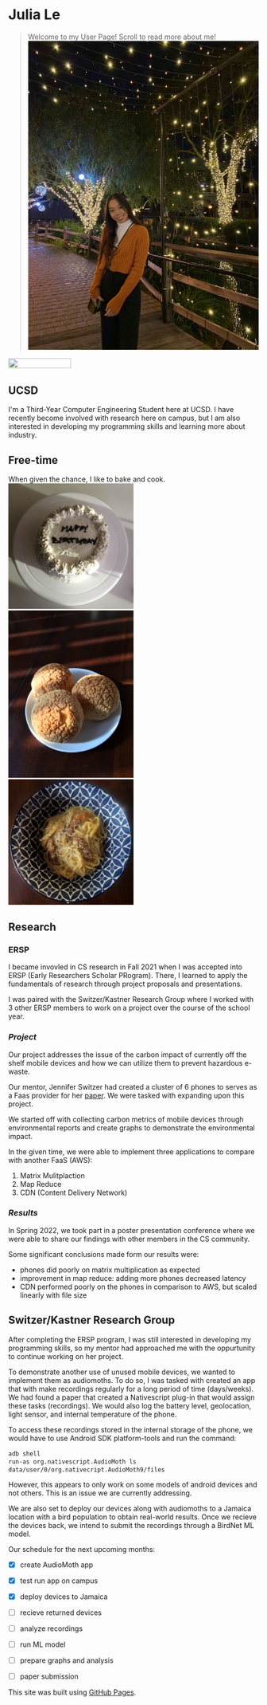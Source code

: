 # Julia Le 
>Welcome to my User Page! Scroll to read more about me! 
![Me](Images/Me.JPG)
<img src="Me.JPG" width=50% height=50%/>


## UCSD
I'm a Third-Year Computer Engineering Student here at UCSD. I have recently become involved with research here on campus, but I am also interested in developing my programming skills and learning more about industry. 

## Free-time
When given the chance, I like to bake and cook. 
<img src="Images/cake.jpg" width=50% height=50%/>
<img src="Images/puff.JPG" width=50% height=50%/>
<img src="Images/pasta.JPG" width=50% height=50%/>

## **Research**

### ERSP 
I became invovled in CS research in Fall 2021 when I was accepted into ERSP (Early Researchers Scholar PRogram). There, I learned to apply the fundamentals of research through project proposals and presentations. 

I was paired with the Switzer/Kastner Research Group where I worked with 3 other ERSP members to work on a project over the course of the school year. 

### *Project*

Our project addresses the issue of the carbon impact of currently off the shelf mobile devices and how we can utilize them to prevent hazardous e-waste. 

Our mentor, Jennifer Switzer had created a cluster of 6 phones to serves as a Faas provider for her [paper](https://ieeexplore.ieee.org/document/9695989). We were tasked with expanding upon this project. 

We started off with collecting carbon metrics of mobile devices through environmental reports and create graphs to demonstrate the environmental impact. 

In the given time, we were able to implement three applications to compare with another FaaS (AWS): 

  1. Matrix Mulitplaction
  2. Map Reduce 
  3. CDN (Content Delivery Network)

### *Results*

In Spring 2022, we took part in a poster presentation conference where we were able to share our findings with other members in the CS community. 

Some significant conclusions made form our results were: 

- phones did poorly on matrix multiplication as expected
- improvement in map reduce: adding more phones decreased latency 
- CDN performed poorly on the phones in comparison to AWS, but scaled linearly with file size 


## Switzer/Kastner Research Group 

After completing the ERSP program, I was still interested in developing my programming skills, so my mentor had approached me with the oppurtunity to continue working on her project. 

To demonstrate another use of unused mobile devices, we wanted to implement them as audiomoths. To do so, I was tasked with created an app that with make recordings regularly for a long period of time (days/weeks). We had found a paper that created a Nativescript plug-in that would assign these tasks (recordings). We would also log the battery level, geolocation, light sensor, and internal temperature of the phone. 

To access these recordings stored in the internal storage of the phone, we would have to use Android SDK platform-tools and run the command: 

```
adb shell
run-as org.nativescript.AudioMoth ls data/user/0/org.nativecript.AudioMoth9/files
```
However, this appears to only work on some models of android devices and not others. This is an issue we are currently addressing. 

We are also set to deploy our devices along with audiomoths to a Jamaica location with a bird population to obtain real-world results. Once we recieve the devices back, we intend to submit the recordings through a BirdNet ML model. 
 
Our schedule for the next upcoming months: 

- [X] create AudioMoth app
- [X] test run app on campus
- [X] deploy devices to Jamaica 
- [ ] recieve returned devices 
- [ ] analyze recordings 
- [ ] run ML model 
- [ ] prepare graphs and analysis 
- [ ] paper submission



This site was built using [GitHub Pages](https://pages.github.com/).